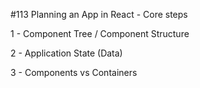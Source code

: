 #113 Planning an App in React - Core steps

1 - Component Tree / Component Structure

2 - Application State (Data)

3 - Components vs Containers




